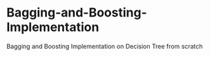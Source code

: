 # Bagging-and-Boosting-Implementation
Bagging and Boosting Implementation on Decision Tree from scratch
